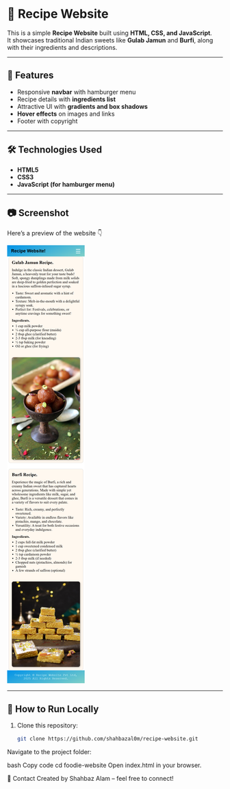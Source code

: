 # 🍴 Recipe Website

This is a simple **Recipe Website** built using **HTML, CSS, and JavaScript**.  
It showcases traditional Indian sweets like **Gulab Jamun** and **Burfi**, along with their ingredients and descriptions.

---

## 🚀 Features
- Responsive **navbar** with hamburger menu  
- Recipe details with **ingredients list**  
- Attractive UI with **gradients and box shadows**  
- **Hover effects** on images and links  
- Footer with copyright  

---

## 🛠️ Technologies Used
- **HTML5**  
- **CSS3**  
- **JavaScript (for hamburger menu)**  

---

## 📷 Screenshot
Here’s a preview of the website 👇  

![Website Screenshot](website-screenshot.png)

---

## 📌 How to Run Locally
1. Clone this repository:  
   ```bash
   git clone https://github.com/shahbazal0m/recipe-website.git


Navigate to the project folder:

bash Copy code cd foodie-website Open index.html in your browser.

📧 Contact Created by Shahbaz Alam – feel free to connect!
